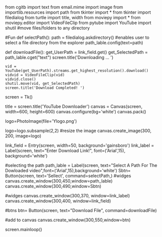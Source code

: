 from cgitb import text
from email.mime import image
from importlib.resources import path
from tkinter import *
from tkinter import filedialog
from turtle import title, width
from moviepy import *
from moviepy.editor import VideoFileClip
from pytube import YouTube 
import shutil #move files/folders to any directory

#Fun
def selectPath():
    path = filedialog.askdirectory() #enables user to select a file directory from the explorer
    path_lable.config(text=path)


def downloadFile():
    get_UserPath = link_field.get() 
    get_SelectedPath = path_lable.cget("text")
    screen.title('Downloading ... ')

    vid = YouTube(get_UserPath).streams.get_highest_resolution().download()
    vidvid = VideoFileClip(vid)
    vidvid.close()
    shutil.move(vid, get_SelectedPath)
    screen.title('Download Completed! ')

screen = Tk()

title = screen.title('YouTube Downloader')
canvas = Canvas(screen, width=600, height=600)
canvas.configure(bg='white')
canvas.pack()


logo=PhotoImage(file='Ylogo.png')

logo=logo.subsample(2,2) #resize the image
canvas.create_image(300, 200, image=logo)

link_field = Entry(screen, width=50, background='gainsboro')
link_label = Label(screen, text="Enter Download Link!", font=('Arial',15), background='white')


#selecting the path
path_lable = Label(screen, text="Select A Path For The Dowloaded video",font=('Arial',15),background='white')
Sbtn= Button(screen, text='Sellect', command=selectPath,)
#widges
canvas.create_window(300,450,window=path_lable)
canvas.create_window(300,490,window=Sbtn)

#widges
canvas.create_window(300,370, window=link_label)
canvas.create_window(300,400, window=link_field)

#btns
btn= Button(screen, text="Download File", command=downloadFile)

#add to canvas
canvas.create_window(300,550,window=btn)


screen.mainloop()
